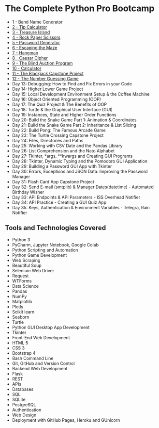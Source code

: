 # The Complete Python Pro Bootcamp


* [1 - Band Name Generator](https://github.com/MunMunL/Python/tree/main/day1)
* [2 - Tip Calculator](https://github.com/MunMunL/Python/tree/main/day2)
* [3 - Treasure Island](https://github.com/MunMunL/Python/tree/main/day3)
* [4 - Rock Paper Scissors](https://github.com/MunMunL/Python/tree/main/day4)
* [5 - Password Generator](https://github.com/MunMunL/Python/tree/main/day5)
* [6 - Escaping the Maze](https://github.com/MunMunL/Python/tree/main/day6)
* [7 - Hangman](https://github.com/MunMunL/Python/tree/main/day7)
* [8 - Caesar Cipher](https://github.com/MunMunL/Python/tree/main/day8)
* [9 - The Blind Auction Program](https://github.com/MunMunL/Python/tree/main/day9)
* [10 - Calculator](https://github.com/MunMunL/Python/tree/main/day10)
* [11 - The Blackjack Capstone Project](https://github.com/MunMunL/Python/tree/main/day11)
* [12 - The Number Guessing Game](https://github.com/MunMunL/Python/tree/main/day12)
* Day 13: Debugging: How to Find and Fix Errors in your Code
* Day 14: Higher Lower Game Project
* Day 15: Local Development Environment Setup & the Coffee Machine
* Day 16: Object Oriented Programming (OOP)
* Day 17: The Quiz Project & The Benefits of OOP
* Day 18: Turtle & the Graphical User Interface (GUI)
* Day 19: Instances,  State and Higher Order Functions
* Day 20: Build the Snake Game Part 1: Animation & Coordinates
* Day 21: Build the Snake Game Part 2: Inheritance & List Slicing
* Day 22: Build Pong: The Famous Arcade Game
* Day 23: The Turtle Crossing Capstone Project
* Day 24: Files, Directories and Paths
* Day 25: Working with CSV Date and the Pandas Library
* Day 26: List Comprehension and the Nato Alphabet
* Day 27: Tkinter, *args, **kwargs and Creating GUI Programs
* Day 28: Tkinter, Dynamic Typing and the Pomodoro GUI Application
* Day 29: Building a Password GUI App with Tkinter
* Day 30: Errors, Exceptions and JSON Data: Improving the Password Manager
* Day 31: Flash Card App Capstone Project
* Day 32: Send E-mail (smtplib) & Manager Dates(datetime) - Automated Birthday Wisher
* Day 33: API Endpoints & API Parameters - ISS Overhead Notifier
* Day 34: API Practice - Creating a GUI Quiz App
* Day 35: Keys, Authentication & Environment Variables - Telegra, Rain Notifier


## Tools and Technologies Covered
* Python 3
* PyCharm, Jupyter Notebook, Google Colab
* Python Scripting and Automation
* Python Game Development
* Web Scraping
* Beautiful Soup
* Selenium Web Driver
* Request
* WTForms
* Data Science
* Pandas
* NumPy
* Matplotlib
* Plotly
* Scikit learn
* Seaborn
* Turtle
* Python GUI Desktop App Development
* Tkinter
* Front-End Web Development
* HTML 5
* CSS 3
* Bootstrap 4
* Bash Command Line
* Git, GitHub and Version Control
* Backend Web Development
* Flask
* REST
* APIs
* Databases
* SQL
* SQLite
* PostgreSQL
* Authentication
* Web Design
* Deployment with GitHub Pages, Heroku and GUnicorn
